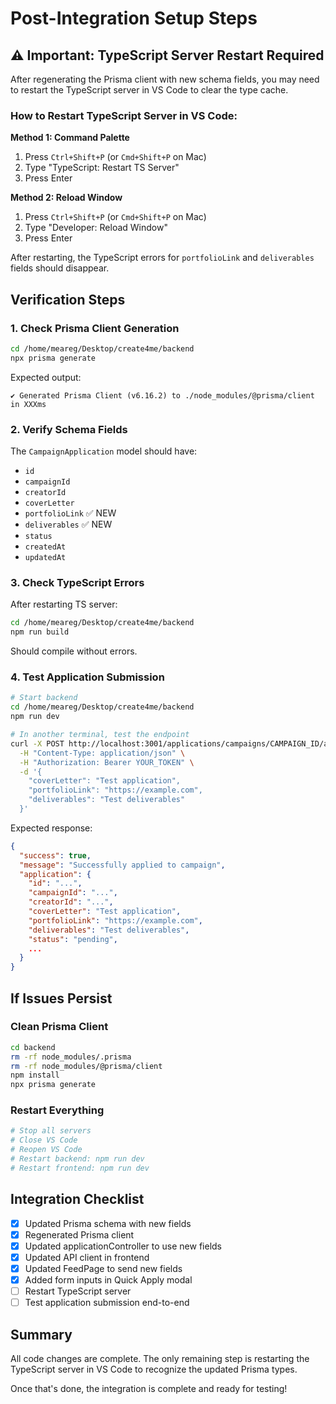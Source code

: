 # Post-Integration Setup Steps

## ⚠️ Important: TypeScript Server Restart Required

After regenerating the Prisma client with new schema fields, you may need to restart the TypeScript server in VS Code to clear the type cache.

### How to Restart TypeScript Server in VS Code:

**Method 1: Command Palette**
1. Press `Ctrl+Shift+P` (or `Cmd+Shift+P` on Mac)
2. Type "TypeScript: Restart TS Server"
3. Press Enter

**Method 2: Reload Window**
1. Press `Ctrl+Shift+P` (or `Cmd+Shift+P` on Mac)
2. Type "Developer: Reload Window"
3. Press Enter

After restarting, the TypeScript errors for `portfolioLink` and `deliverables` fields should disappear.

## Verification Steps

### 1. Check Prisma Client Generation
```bash
cd /home/meareg/Desktop/create4me/backend
npx prisma generate
```

Expected output:
```
✔ Generated Prisma Client (v6.16.2) to ./node_modules/@prisma/client in XXXms
```

### 2. Verify Schema Fields
The `CampaignApplication` model should have:
- `id`
- `campaignId`
- `creatorId`
- `coverLetter`
- `portfolioLink` ✅ NEW
- `deliverables` ✅ NEW
- `status`
- `createdAt`
- `updatedAt`

### 3. Check TypeScript Errors
After restarting TS server:
```bash
cd /home/meareg/Desktop/create4me/backend
npm run build
```

Should compile without errors.

### 4. Test Application Submission
```bash
# Start backend
cd /home/meareg/Desktop/create4me/backend
npm run dev

# In another terminal, test the endpoint
curl -X POST http://localhost:3001/applications/campaigns/CAMPAIGN_ID/apply \
  -H "Content-Type: application/json" \
  -H "Authorization: Bearer YOUR_TOKEN" \
  -d '{
    "coverLetter": "Test application",
    "portfolioLink": "https://example.com",
    "deliverables": "Test deliverables"
  }'
```

Expected response:
```json
{
  "success": true,
  "message": "Successfully applied to campaign",
  "application": {
    "id": "...",
    "campaignId": "...",
    "creatorId": "...",
    "coverLetter": "Test application",
    "portfolioLink": "https://example.com",
    "deliverables": "Test deliverables",
    "status": "pending",
    ...
  }
}
```

## If Issues Persist

### Clean Prisma Client
```bash
cd backend
rm -rf node_modules/.prisma
rm -rf node_modules/@prisma/client
npm install
npx prisma generate
```

### Restart Everything
```bash
# Stop all servers
# Close VS Code
# Reopen VS Code
# Restart backend: npm run dev
# Restart frontend: npm run dev
```

## Integration Checklist

- [x] Updated Prisma schema with new fields
- [x] Regenerated Prisma client
- [x] Updated applicationController to use new fields
- [x] Updated API client in frontend
- [x] Updated FeedPage to send new fields
- [x] Added form inputs in Quick Apply modal
- [ ] Restart TypeScript server
- [ ] Test application submission end-to-end

## Summary

All code changes are complete. The only remaining step is restarting the TypeScript server in VS Code to recognize the updated Prisma types.

Once that's done, the integration is complete and ready for testing!
